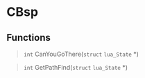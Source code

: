 # CBsp
 
## Functions
 
> `int` CanYouGoThere(`struct` `lua_State` *)
 
> `int` GetPathFind(`struct` `lua_State` *)
 
